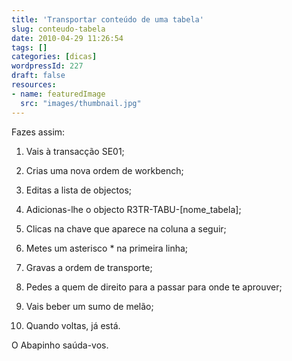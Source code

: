 ```yaml
---
title: 'Transportar conteúdo de uma tabela'
slug: conteudo-tabela
date: 2010-04-29 11:26:54
tags: []
categories: [dicas]
wordpressId: 227
draft: false
resources:
- name: featuredImage
  src: "images/thumbnail.jpg"
---
```

Fazes assim:

  1. Vais à transacção SE01;

  2. Crias uma nova ordem de workbench;

  3. Editas a lista de objectos;

  4. Adicionas-lhe o objecto R3TR-TABU-[nome_tabela];

  5. Clicas na chave que aparece na coluna a seguir;

  6. Metes um asterisco * na primeira linha;

  7. Gravas a ordem de transporte;

  8. Pedes a quem de direito para a passar para onde te aprouver;

  9. Vais beber um sumo de melão;

  10. Quando voltas, já está.

O Abapinho saúda-vos.
